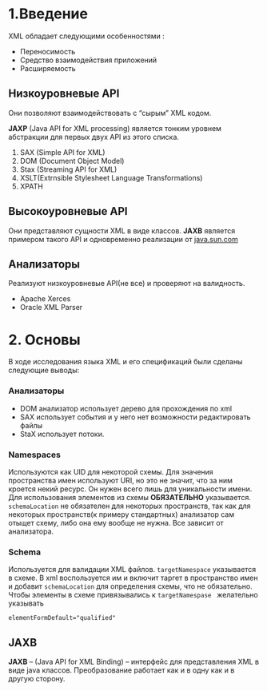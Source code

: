 # 1.Введение

XML обладает следующими особенностями :

- Переносимость
- Средство взаимодействия приложений
- Расширяемость

## Низкоуровневые API 

Они позволяют взаимодействовать с “сырым” XML кодом. 

**JAXP** (Java  API for XML processing) является тонким уровнем абстракции для первых двух API из этого списка.

1. SAX (Simple API for XML)
2. DOM (Document Object Model)
3. Stax (Streaming API for XML)
4. XSLT(Extrnsible Stylesheet Language Transformations)
5. XPATH

## Высокоуровневые API

Они представляют сущности XML в виде классов. **JAXB** является примером такого API и одновременно реализации от [java.sun.com]()  

## Анализаторы

Реализуют низкоуровневые API(не все) и проверяют на валидность.

- Apache Xerces
- Oracle XML Parser

# 2. Основы

В ходе исследования языка XML и его спецификаций были сделаны следующие выводы:

### Анализаторы

- DOM анализатор использует дерево для прохождения по xml
- SAX использует события и у него нет возможности редактировать файлы
- StaX использует потоки. 

### Namespaces

Используются как UID для некоторой схемы. Для значения пространства имен используют URI, но это не значит, что за ним кроется некий ресурс. Он нужен всего лишь для уникальности имени. Для использования элементов из схемы **ОБЯЗАТЕЛЬНО** указывается. `schemaLocation` не обязателен для некоторых пространств, так как для некоторых пространств(к примеру стандартных) анализатор сам отыщет схему, либо она ему вообще не нужна. Все зависит от анализатора.

### Schema 

Используется для валидации XML файлов. `targetNamespace` указывается в схеме. В xml воспользуется им и включит таргет в пространство имен и добавит `schemaLocation` для определения схемы, что не обязательно. Чтобы элементы в схеме привязывались к  `targetNamespase ` желательно указывать 

``` 
elementFormDefault="qualified"
```

## JAXB

**JAXB** – (Java API for XML Binding) – интерфейс для представления XML в виде java классов. Преобразование работает как и в одну как и в другую сторону. 
